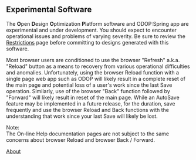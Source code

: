 ## Experimental Software

The **O**pen **D**esign **O**ptimization **P**latform software 
and ODOP:Spring app are experimental and under development.
You should expect to encounter operational issues and problems of varying severity.
Be sure to review the [Restrictions](Legal/Restrictions) page before committing to designs generated with this software.

Most browser users are conditioned to use the browser "Refresh" a.k.a. "Reload" button 
as a means to recovery from various operational difficulties and anomalies. 
Unfortunately, 
using the browser Reload function with a single page web app such as ODOP will likely result in a complete reset of the main page 
and potential loss of a user's work since the last Save operation. 
Similarly, use of the browser "Back" function followed by "Forward" will likely result in reset of the main page.
While an AutoSave feature may be implemented in a future release, for the duration, 
save frequently and use the browser Reload and Back functions with the understanding that 
work since your last Save will likely be lost.   

Note:   
The On-line Help documentation pages are not subject to the same concerns about browser Reload and browser Back / Forward.

[About](./)
